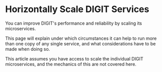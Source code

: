 # Horizontally Scale DIGIT Services

You can improve DIGIT's performance and reliability by scaling its microservices.

This page will explain under which circumstances it can help to run more than one copy of any single service, and what considerations have to be made when doing so.

This article assumes you have access to scale the individual DIGIT microservices, and the mechanics of this are not covered here.

